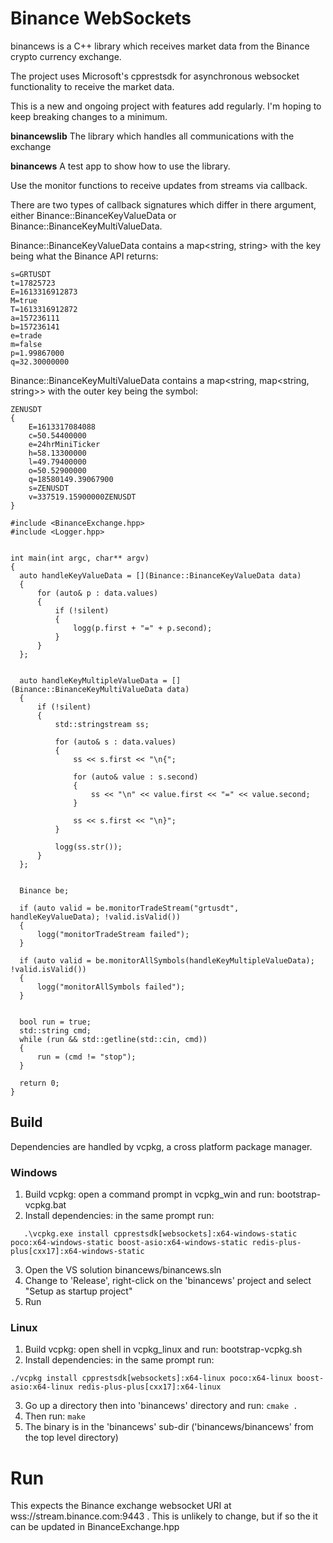 # Binance WebSockets
binancews is a C++ library which receives market data from the Binance crypto currency exchange. 

The project uses Microsoft's cpprestsdk for asynchronous websocket functionality to receive the market data.

This is a new and ongoing project with features add regularly. I'm hoping to keep breaking changes to a minimum.


**binancewslib**
The library which handles all communications with the exchange

**binancews**
A test app to show how to use the library. 

Use the monitor functions to receive updates from streams via callback.

There are two types of callback signatures which differ in there argument, either Binance::BinanceKeyValueData or Binance::BinanceKeyMultiValueData.

Binance::BinanceKeyValueData contains a map<string, string> with the key being what the Binance API returns:

```
s=GRTUSDT
t=17825723
E=1613316912873
M=true
T=1613316912872
a=157236111
b=157236141
e=trade
m=false
p=1.99867000
q=32.30000000
```


Binance::BinanceKeyMultiValueData contains a map<string, map<string, string>> with the outer key being the symbol:

```
ZENUSDT
{
	E=1613317084088
	c=50.54400000
	e=24hrMiniTicker
	h=58.13300000
	l=49.79400000
	o=50.52900000
	q=18580149.39067900
	s=ZENUSDT
	v=337519.15900000ZENUSDT
}
```

```
#include <BinanceExchange.hpp>
#include <Logger.hpp>


int main(int argc, char** argv)
{
  auto handleKeyValueData = [](Binance::BinanceKeyValueData data)
  {
      for (auto& p : data.values)
      {
          if (!silent)
          {
              logg(p.first + "=" + p.second);
          }
      }
  };


  auto handleKeyMultipleValueData = [](Binance::BinanceKeyMultiValueData data)
  {
      if (!silent)
      {
          std::stringstream ss;

          for (auto& s : data.values)
          {
              ss << s.first << "\n{";

              for (auto& value : s.second)
              {
                  ss << "\n" << value.first << "=" << value.second;
              }

              ss << s.first << "\n}";
          }

          logg(ss.str());
      }           
  };


  Binance be;
  
  if (auto valid = be.monitorTradeStream("grtusdt", handleKeyValueData); !valid.isValid())
  {
      logg("monitorTradeStream failed");
  }

  if (auto valid = be.monitorAllSymbols(handleKeyMultipleValueData); !valid.isValid())
  {
      logg("monitorAllSymbols failed");
  }


  bool run = true;
  std::string cmd;
  while (run && std::getline(std::cin, cmd))
  {
      run = (cmd != "stop");
  }

  return 0;
}
```


## Build

Dependencies are handled by vcpkg, a cross platform package manager.

### Windows
1. Build vcpkg: open a command prompt in vcpkg_win and run:   bootstrap-vcpkg.bat
2. Install dependencies: in the same prompt run:
```
   .\vcpkg.exe install cpprestsdk[websockets]:x64-windows-static poco:x64-windows-static boost-asio:x64-windows-static redis-plus-plus[cxx17]:x64-windows-static
```
3. Open the VS solution binancews/binancews.sln
4. Change to 'Release', right-click on the 'binancews' project and select "Setup as startup project"
5. Run


### Linux
1. Build vcpkg: open shell in vcpkg_linux and run:  bootstrap-vcpkg.sh
2. Install dependencies: in the same prompt run:
```
./vcpkg install cpprestsdk[websockets]:x64-linux poco:x64-linux boost-asio:x64-linux redis-plus-plus[cxx17]:x64-linux
```
3. Go up a directory then into 'binancews' directory and run:   ```cmake .```
4. Then run: ```make```
5. The binary is in the 'binancews' sub-dir ('binancews/binancews' from the top level directory) 


# Run
This expects the Binance exchange websocket URI at wss://stream.binance.com:9443 .
This is unlikely to change, but if so the it can be updated in BinanceExchange.hpp
